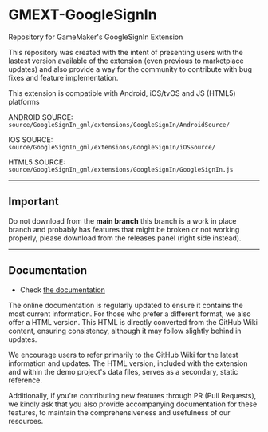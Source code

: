 # GMEXT-GoogleSignIn
Repository for GameMaker's GoogleSignIn Extension

This repository was created with the intent of presenting users with the lastest version available of the extension (even previous to marketplace updates) and also provide a way for the community to contribute with bug fixes and feature implementation.

This extension is compatible with Android, iOS/tvOS and JS (HTML5) platforms

ANDROID SOURCE: `source/GoogleSignIn_gml/extensions/GoogleSignIn/AndroidSource/`

IOS SOURCE: `source/GoogleSignIn_gml/extensions/GoogleSignIn/iOSSource/`

HTML5 SOURCE: `source/GoogleSignIn_gml/extensions/GoogleSignIn/GoogleSignIn.js`

---

## Important

Do not download from the **main branch** this branch is a work in place branch and probably has features that might be broken or not working properly, please download from the releases panel (right side instead).

---

## Documentation

* Check [the documentation](../../wiki)

The online documentation is regularly updated to ensure it contains the most current information. For those who prefer a different format, we also offer a HTML version. This HTML is directly converted from the GitHub Wiki content, ensuring consistency, although it may follow slightly behind in updates.

We encourage users to refer primarily to the GitHub Wiki for the latest information and updates. The HTML version, included with the extension and within the demo project's data files, serves as a secondary, static reference.

Additionally, if you're contributing new features through PR (Pull Requests), we kindly ask that you also provide accompanying documentation for these features, to maintain the comprehensiveness and usefulness of our resources.
